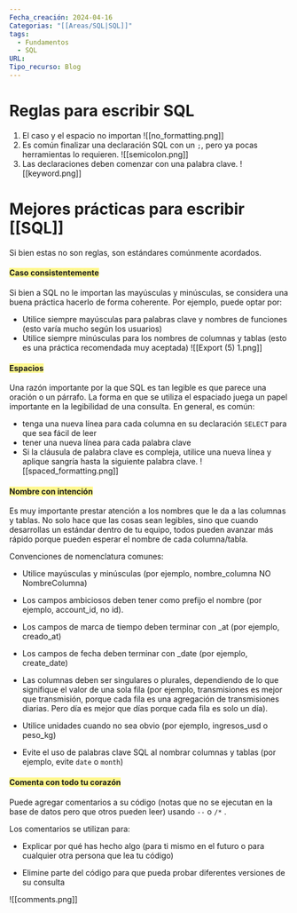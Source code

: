 ```yaml
---
Fecha_creación: 2024-04-16
Categorias: "[[Areas/SQL|SQL]]"
tags:
  - Fundamentos
  - SQL
URL: 
Tipo_recurso: Blog
---
```

# Reglas para escribir SQL

1. El caso y el espacio no importan
![[no_formatting.png]]
2. Es común finalizar una declaración SQL con un `;`, pero ya pocas herramientas lo requieren.
![[semicolon.png]]
3. Las declaraciones deben comenzar con una palabra clave.
![[keyword.png]]
# Mejores prácticas para escribir [[SQL]] 

Si bien estas no son reglas, son estándares comúnmente acordados.

#### <span style="background:#fff88f">Caso consistentemente</span>

Si bien a SQL no le importan las mayúsculas y minúsculas, se considera una buena práctica hacerlo de forma coherente. Por ejemplo, puede optar por:
- Utilice siempre mayúsculas para palabras clave y nombres de funciones (esto varía mucho según los usuarios)
- Utilice siempre minúsculas para los nombres de columnas y tablas (esto es una práctica recomendada muy aceptada)
![[Export (5) 1.png]]

 

#### <span style="background:#fff88f">Espacios</span>

Una razón importante por la que SQL es tan legible es que parece una oración o un párrafo. La forma en que se utiliza el espaciado juega un papel importante en la legibilidad de una consulta. En general, es común:

- tenga una nueva línea para cada columna en su declaración `SELECT` para que sea fácil de leer
- tener una nueva línea para cada palabra clave
- Si la cláusula de palabra clave es compleja, utilice una nueva línea y aplique sangría hasta la siguiente palabra clave.
![[spaced_formatting.png]]
#### <span style="background:#fff88f">Nombre con intención</span>

Es muy importante prestar atención a los nombres que le da a las columnas y tablas. No solo hace que las cosas sean legibles, sino que cuando desarrollas un estándar dentro de tu equipo, todos pueden avanzar más rápido porque pueden esperar el nombre de cada columna/tabla.

Convenciones de nomenclatura comunes:

- Utilice mayúsculas y minúsculas (por ejemplo, nombre_columna NO NombreColumna) 

- Los campos ambiciosos deben tener como prefijo el nombre (por ejemplo, account_id, no id).

- Los campos de marca de tiempo deben terminar con _at (por ejemplo, creado_at)

- Los campos de fecha deben terminar con _date (por ejemplo, create_date)

- Las columnas deben ser singulares o plurales, dependiendo de lo que signifique el valor de una sola fila (por ejemplo, transmisiones es mejor que transmisión, porque cada fila es una agregación de transmisiones diarias. Pero día es mejor que días porque cada fila es solo un día).

- Utilice unidades cuando no sea obvio (por ejemplo, ingresos_usd o peso_kg)

- Evite el uso de palabras clave SQL al nombrar columnas y tablas (por ejemplo, evite `date` o `month`)
#### <span style="background:#fff88f">Comenta con todo tu corazón</span>

Puede agregar comentarios a su código (notas que no se ejecutan en la base de datos pero que otros pueden leer) usando `--` o `/*` .

Los comentarios se utilizan para:

- Explicar por qué has hecho algo (para ti mismo en el futuro o para cualquier otra persona que lea tu código)

- Elimine parte del código para que pueda probar diferentes versiones de su consulta
 
![[comments.png]]